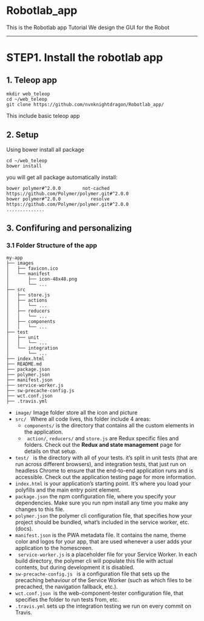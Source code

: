 # Robotlab_app
This is the Robotlab app Tutorial We design the GUI for the Robot

-----------------------------------------------------
# STEP1. Install the robotlab app

## 1. Teleop app
```
mkdir web_teleop
cd ~/web_teleop
git clone https://github.com/nvnknightdragon/Robotlab_app/
```
This include basic teleop app

## 2. Setup 
Using bower install all package

```
cd ~/web_teleop
bower install
```
you will get all package automatically install:
```
bower polymer#^2.0.0        not-cached https://github.com/Polymer/polymer.git#^2.0.0
bower polymer#^2.0.0           resolve https://github.com/Polymer/polymer.git#^2.0.0
..............

```

## 3. Confifuring and personalizing
 ### 3.1 Folder Structure of the app
 ```
 my-app
├── images
│   ├── favicon.ico
│   └── manifest
│       ├── icon-48x48.png
│       └── ...
├── src
│   ├── store.js
│   ├── actions
│   │   └── ...
│   ├── reducers
│   │   └── ...
│   ├── components
│   │   └── ...
├── test
│   ├── unit
│   │   └── ...
│   └── integration
│       └── ...
├── index.html
├── README.md
├── package.json
├── polymer.json
├── manifest.json
├── service-worker.js
├── sw-precache-config.js
├── wct.conf.json
├── .travis.yml
 ```
 - ```image/``` Image folder store all the icon and picture
 - ```src/ ``` Where all code lives, this folder include 4 areas:
    - ```components/``` is the directory that contains all the custom elements in the application.
    - ``` action/```, ```reducers/``` and ```store.js``` are Redux specific files and folders. Check out the **Redux and state management** page for details on that setup.
 - ```test/ ``` is the directory with all of your tests. it’s split in unit tests (that are run across different browsers), and integration tests, that just run on headless Chrome to ensure that the end-to-end application runs and is accessible. Check out the application testing page for more information.
 - ```index.html``` is your application’s starting point. It’s where you load your polyfills and the main entry point element.
 - ```package.json```  the npm configuration file, where you specify your dependencies. Make sure you run npm install any time you make any changes to this file.
 - ```polymer.json``` the polymer cli configuration file, that specifies how your project should be bundled, what’s included in the service worker, etc. (docs).
 - ```manifest.json``` is the PWA metadata file. It contains the name, theme color and logos for your app, that are used whenever a user adds your application to the homescreen.
 - ``` service-worker.js```  is a placeholder file for your Service Worker. In each build directory, the polymer cli will populate this file with actual contents, but during development it is disabled.
 - ```sw-precache-config.js ```  is a configuration file that sets up the precaching behaviour of the Service Worker (such as which files to be precached, the navigation fallback, etc.).
 - ```wct.conf.json ```is the web-component-tester configuration file, that specifies the folder to run tests from, etc.
 - ```.travis.yml``` sets up the integration testing we run on every commit on Travis.
